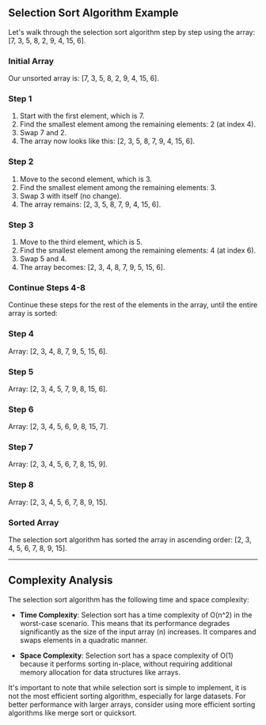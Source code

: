 ## Selection Sort Algorithm Example

Let's walk through the selection sort algorithm step by step using the array: [7, 3, 5, 8, 2, 9, 4, 15, 6].

### Initial Array

Our unsorted array is: [7, 3, 5, 8, 2, 9, 4, 15, 6].

### Step 1

1. Start with the first element, which is 7.
2. Find the smallest element among the remaining elements: 2 (at index 4).
3. Swap 7 and 2.
4. The array now looks like this: [2, 3, 5, 8, 7, 9, 4, 15, 6].

### Step 2

1. Move to the second element, which is 3.
2. Find the smallest element among the remaining elements: 3.
3. Swap 3 with itself (no change).
4. The array remains: [2, 3, 5, 8, 7, 9, 4, 15, 6].

### Step 3

1. Move to the third element, which is 5.
2. Find the smallest element among the remaining elements: 4 (at index 6).
3. Swap 5 and 4.
4. The array becomes: [2, 3, 4, 8, 7, 9, 5, 15, 6].

### Continue Steps 4-8

Continue these steps for the rest of the elements in the array, until the entire array is sorted:

### Step 4

Array: [2, 3, 4, 8, 7, 9, 5, 15, 6].

### Step 5

Array: [2, 3, 4, 5, 7, 9, 8, 15, 6].

### Step 6

Array: [2, 3, 4, 5, 6, 9, 8, 15, 7].

### Step 7

Array: [2, 3, 4, 5, 6, 7, 8, 15, 9].

### Step 8

Array: [2, 3, 4, 5, 6, 7, 8, 9, 15].

### Sorted Array

The selection sort algorithm has sorted the array in ascending order: [2, 3, 4, 5, 6, 7, 8, 9, 15].

----

## Complexity Analysis

The selection sort algorithm has the following time and space complexity:

- **Time Complexity**: Selection sort has a time complexity of O(n^2) in the worst-case scenario. This means that its performance degrades significantly as the size of the input array (n) increases. It compares and swaps elements in a quadratic manner.

- **Space Complexity**: Selection sort has a space complexity of O(1) because it performs sorting in-place, without requiring additional memory allocation for data structures like arrays.

It's important to note that while selection sort is simple to implement, it is not the most efficient sorting algorithm, especially for large datasets. For better performance with larger arrays, consider using more efficient sorting algorithms like merge sort or quicksort.
